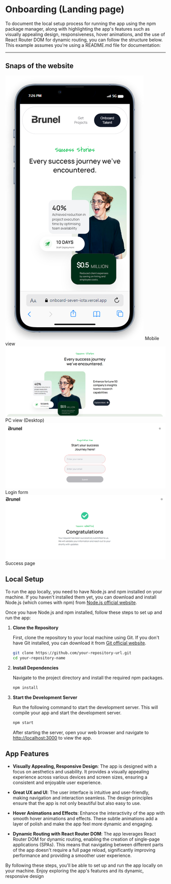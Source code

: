 # Onboarding (Landing page)


To document the local setup process for running the app using the npm package manager, along with highlighting the app's features such as visually appealing design, responsiveness, hover animations, and the use of React Router DOM for dynamic routing, you can follow the structure below. This example assumes you're using a README.md file for documentation:

---

## Snaps of the website
![alt text](image.png)
Mobile view
![alt text](image-1.png)
PC view (Desktop)
![alt text](image-2.png)
Login form
![alt text](image-3.png)
Success page

## Local Setup

To run the app locally, you need to have Node.js and npm installed on your machine. If you haven't installed them yet, you can download and install Node.js (which comes with npm) from [Node.js official website](https://nodejs.org/).

Once you have Node.js and npm installed, follow these steps to set up and run the app:

1. **Clone the Repository**

   First, clone the repository to your local machine using Git. If you don't have Git installed, you can download it from [Git official website](https://git-scm.com/downloads).

   ```bash
   git clone https://github.com/your-repository-url.git
   cd your-repository-name
   ```

2. **Install Dependencies**

   Navigate to the project directory and install the required npm packages.

   ```bash
   npm install
   ```

3. **Start the Development Server**

   Run the following command to start the development server. This will compile your app and start the development server.

   ```bash
   npm start
   ```

   After starting the server, open your web browser and navigate to [http://localhost:3000](http://localhost:3000) to view the app.

## App Features

- **Visually Appealing, Responsive Design**: The app is designed with a focus on aesthetics and usability. It provides a visually appealing experience across various devices and screen sizes, ensuring a consistent and enjoyable user experience.

- **Great UX and UI**: The user interface is intuitive and user-friendly, making navigation and interaction seamless. The design principles ensure that the app is not only beautiful but also easy to use.

- **Hover Animations and Effects**: Enhance the interactivity of the app with smooth hover animations and effects. These subtle animations add a layer of polish and make the app feel more dynamic and engaging.

- **Dynamic Routing with React Router DOM**: The app leverages React Router DOM for dynamic routing, enabling the creation of single-page applications (SPAs). This means that navigating between different parts of the app doesn't require a full page reload, significantly improving performance and providing a smoother user experience.

By following these steps, you'll be able to set up and run the app locally on your machine. Enjoy exploring the app's features and its dynamic, responsive design


